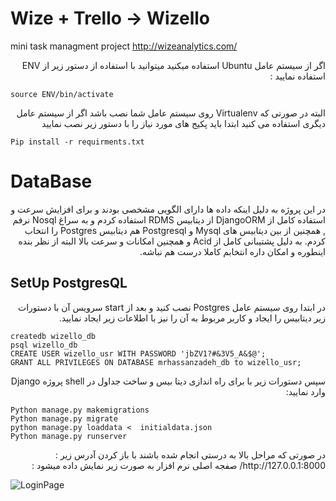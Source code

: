 # Wize + Trello -> Wizello 

mini task managment project http://wizeanalytics.com/

<div dir="rtl">
اگر از سیستم عامل Ubuntu استفاده میکنید میتوانید با استفاده از دستور زیر از ENV استفاده نمایید :
</div>

```source ENV/bin/activate```

<div dir="rtl">
البته در صورتی که Virtualenv روی سیستم عامل شما نصب باشد
اگر از سیستم عامل دیگری استفاده می کنید ابتدا باید پکیج های مورد نیاز را با دستور زیر نصب نمایید
</div>


```Pip install -r requirments.txt```


# DataBase
<div dir="rtl">
در این پروژه به دلیل اینکه داده ها دارای الگویی مشخصی بودند و برای افزایش سرعت و استفاده کامل از DjangoORM از دیتابیس RDMS استفاده کردم و به سراغ Nosql نرفم , همچنین از بین دیتابیس های Mysql و Postgresql هم دیتابیس Postgres را انتخاب کردم.
به دلیل پشتیبانی کامل از Acid و همچنین امکانات و سرعت بالا البته از نظر بنده اینطوره و امکان داره انتخابم کاملا درست هم نباشه.
</div>

## SetUp PostgresQL

<div dir="rtl">
در ابتدا روی سیستم عامل  Postgres نصب کنید و بعد از start سرویس آن با دستورات زیر دیتابیس را ایجاد و کاربر مربوط به آن را نیز با اطلاعات زیر ایجاد نمایید.
<br>
</div>


```
createdb wizello_db
psql wizello_db
CREATE USER wizello_usr WITH PASSWORD 'jbZV1?#&3V5_A&$@';
GRANT ALL PRIVILEGES ON DATABASE mrhassanzadeh_db to wizello_usr;
```

<div dir="rtl">
سپس دستورات زیر با برای راه اندازی دیتا بیس و ساخت جداول در shell پروژه ‌Django وارد نمایید:
<br>
</div>

```
Python manage.py makemigrations
Python manage.py migrate
python manage.py loaddata <  initialdata.json
Python manage.py runserver
```

<div dir="rtl">
در صورتی که مراحل بالا به درستی انجام شده باشند با باز کردن آدرس زیر :
http://127.0.0.1:8000/
صفجه اصلی نرم افزار به صورت زیر نمایش داده میشود :
</div>

![LoginPage](https://cdn1.imggmi.com/uploads/2019/11/26/0001af98b19c58345d24be10883b5b78-full.png)
